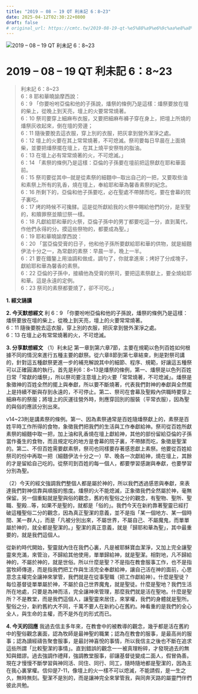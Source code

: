 ```yaml
---
title: "2019 – 08 – 19 QT 利未記 6：8~23"
date: 2025-04-12T02:30:22+0800
draft: false
# original_url: https://cmtc.tw/2019-08-19-qt-%e5%88%a9%e6%9c%aa%e8%a8%98-6%ef%bc%9a823
---
```


![2019 – 08 – 19 QT 利未記 6：8\~23](/images/qt.jpg   "2019 – 08 – 19 QT 利未記 6：8\~23")

# 2019 – 08 – 19 QT 利未記 6：8\~23

> 利未記 6：8\~23  
> 6：8 耶和華曉諭摩西說：  
> 6：9 「你要吩咐亞倫和他的子孫說，燔祭的條例乃是這樣：燔祭要放在壇的柴上，從晚上到天亮，壇上的火要常常燒著。  
> 6：10 祭司要穿上細麻布衣服，又要把細麻布褲子穿在身上，把壇上所燒的燔祭灰收起來，倒在壇的旁邊；  
> 6：11 隨後要脫去這衣服，穿上別的衣服，把灰拿到營外潔淨之處。  
> 6：12 壇上的火要在其上常常燒著，不可熄滅。祭司要每日早晨在上面燒柴，並要把燔祭擺在壇上，在其上燒平安祭牲的脂油。  
> 6：13 在壇上必有常常燒著的火，不可熄滅。」  
> 6：14 「素祭的條例乃是這樣：亞倫的子孫要在壇前把這祭獻在耶和華面前。  
> 6：15 祭司要從其中─就是從素祭的細麵中─取出自己的一把，又要取些油和素祭上所有的乳香，燒在壇上，奉給耶和華為馨香素祭的紀念。  
> 6：16 所剩下的，亞倫和他子孫要吃，必在聖處不帶酵而吃，要在會幕的院子裏吃。  
> 6：17 烤的時候不可攙酵。這是從所獻給我的火祭中賜給他們的分，是至聖的，和贖罪祭並贖愆祭一樣。  
> 6：18 凡獻給耶和華的火祭，亞倫子孫中的男丁都要吃這一分，直到萬代，作他們永得的分。摸這些祭物的，都要成為聖。」  
> 6：19 耶和華曉諭摩西說：  
> 6：20 「當亞倫受膏的日子，他和他子孫所要獻給耶和華的供物，就是細麵伊法十分之一，為常獻的素祭：早晨一半，晚上一半。  
> 6：21 要在鐵鏊上用油調和做成，調勻了，你就拿進來；烤好了分成塊子，獻給耶和華為馨香的素祭。  
> 6：22 亞倫的子孫中，接續他為受膏的祭司，要把這素祭獻上，要全燒給耶和華。這是永遠的定例。  
> 6：23 祭司的素祭都要燒了，卻不可吃。」

**1. 經文誦讀**

**2.  今天默想經文**
利 6：9 「你要吩咐亞倫和他的子孫說，燔祭的條例乃是這樣：燔祭要放在壇的柴上，從晚上到天亮，壇上的火要常常燒著。  
6：11 隨後要脫去這衣服，穿上別的衣服，把灰拿到營外潔淨之處。  
6：13 在壇上必有常常燒著的火，不可熄滅。

**3. 分享默想經文**
（1）利未記 第一章到第六章7節，主要在規範以色列百姓如何根據不同的情況來進行五種主要的獻祭。從六章8節到第七章結束，則是對祭司講的，針對這五種獻祭更進一步的補充解說其中的細節、程序、規範，好讓這五種祭可以正確圓滿的執行。首先是利6：8\~13是燔祭的條例，第一、燔祭是以色列百姓日常「常獻的燔祭」，所以祭司要注意壇上的火要「常常燒著，不可熄滅」。燔祭是象徵神的百姓全然的擺上與奉獻，所以要不斷燒著，代表我們對神的奉獻與全然擺上是持續不斷與存到永遠的，不可停止。第二、祭司在會幕及聖殿內供職時要穿上細麻布的祭服；將壇上的灰運往營外時，則應穿回別的服裝（平常衣服），因為聖的與俗的應該分別出來。

v14\~23則是講素祭的條例。第一、因為素祭通常是百姓隨燔祭獻上的，素祭是百姓平時工作所得的食物，象徵我們把我們的生活與工作奉獻給神。祭司從百姓所獻素祭的細麵中取一把，加上油和乳香燒在壇上獻給神，其他的部份留給亞倫的子孫當作養生的食物，而且規定吃的地方是會幕的院子裏，不帶酵而吃，象徵是聖潔的。第二、不但百姓需要獻素祭，祭司也同樣要存著感恩獻上素祭。他要從百姓給祭司的份中再取一把（細麵伊法十分之一）早、晚各一次獻給神，燒在壇上，其餘的才是留給自己吃的。從祭司到百姓的每一個人，都要學習感謝與奉獻，也要學習分別為聖。

（2）今天的經文強調我們整個人都是屬於神的，所以我們透過感恩與奉獻，來表達我們對神信靠與順服的態度。燔祭的火不能熄滅，正象徵我們全然屬於神，毫無保留。另一個重點就是聖與俗的觀念，舊約有聖俗之分的觀念，有聖物、聖所、聖職、聖殿…等，如果不是聖的，就都是「俗的」。我們今天在新約靠著聖靈已經打破這種聖俗二分的觀念，因為真正聖潔的意義，並不是指「某一個地方、某一個時間、某一群人」，而是「凡被分別出來，不屬世界，不屬自己、不屬魔鬼，而單單屬於神的，就全都是聖潔的。」聖潔的真正意義，就是「歸耶和華為聖」，其中最重要的，就是我們這個人。

從新約時代開始，聖靈就內住在我們心裏，凡是被耶穌寶血潔淨，又加上完全讓聖靈來充滿，來管治，不歸給其他使用，單單歸給神，就是聖潔。相對地，凡不歸給神的，不屬於神的，就是世俗。所以什麼是聖？不是指在教會服事工作，也不是指當牧師傳道，而是指我們把工作與生活完全奉獻給神，讓自己活在神的面前，心思意念主權完全讓神來掌管，我們就是在從事聖職（把工作獻給神）。什麼是聖徒？每位基督徒單單屬於神，不屬於自己世界魔鬼，就是聖徒。什麼是聖地？我們生活所在地處，只要是為神而活，完全讓神來管理，那麼我們就是活在聖地。什麼是聖所？不是教堂，而是我們這個人，讓聖靈來居住，來掌權，我們的身體就是聖所。聖俗之分，新約舊約大不同，千萬不要人在新約心在舊約。神看重的是我們的全心全人，與生命的主權，而不是外在的形式而已。

**4. 今天的回應**
我過去信主多年來，在教會中的被教導的觀念，幾乎都是活在舊約中的聖俗觀念裏面，認為牧師是最神聖的職業；認為在教會的服事，是最高尚的服事；認為讀經禱告聚會服事，是最討神喜悅的事情，所以我信主之後也不斷在追求這些所謂「比較聖潔的事情」。直到錯誤的觀念一一被真理粉碎，才發現過去的無知與錯謬。過去強調作禮拜，強調教堂服事，卻讓基督徒變成二面人，假冒偽善。現在才慢慢不斷學習與神同活、同住、同行、同工，隨時隨地都是聖潔的，因為主在我心裏掌權。信仰是7-11，像壇上的火一樣不可以熄滅，不能請假，是一生之久，無時無刻。聖潔不是別的，而是讓神完全來掌管我，與同奔天路的屬靈門伴們彼此共勉。
